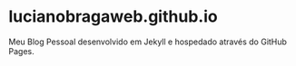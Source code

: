# lucianobragaweb.github.io
Meu Blog Pessoal desenvolvido em Jekyll e hospedado através do GitHub Pages.


